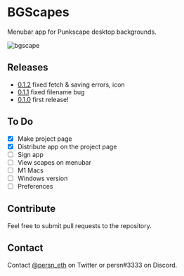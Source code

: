 # BGScapes
Menubar app for Punkscape desktop backgrounds.

![bgscape](https://github.com/harangju/bgscapes/blob/master/assets/images/bgscape.gif?raw=true)

## Releases
- [0.1.2](https://github.com/harangju/bgscapes/releases/tag/v0.1.2) fixed fetch & saving errors, icon
- [0.1.1](https://github.com/harangju/bgscapes/releases/tag/v0.1.1) fixed filename bug
- [0.1.0](https://github.com/harangju/bgscapes/releases/tag/v0.1.0) first release!

## To Do
- [x] Make project page
- [x] Distribute app on the project page
- [ ] Sign app
- [ ] View scapes on menubar
- [ ] M1 Macs
- [ ] Windows version
- [ ] Preferences

## Contribute

Feel free to submit pull requests to the repository.

## Contact

Contact [@persn_eth](https://twitter.com/persn_eth) on Twitter or persn#3333 on Discord.
